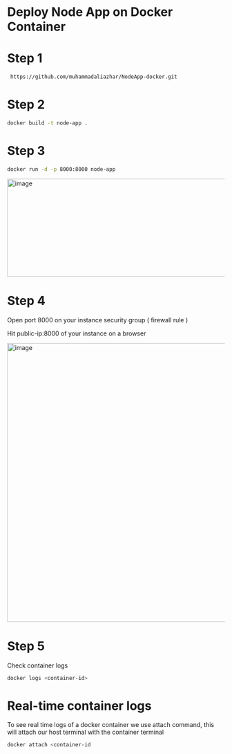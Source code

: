 # Deploy Node App on Docker Container

# Step 1

```bash
 https://github.com/muhammadaliazhar/NodeApp-docker.git
```

# Step 2

```bash
docker build -t node-app .
```

# Step 3

```bash
docker run -d -p 8000:8000 node-app
```


<img width="1507" height="226" alt="image" src="https://github.com/user-attachments/assets/f07ae859-bab2-4c2c-8e6c-465161a75977" />



# Step 4

Open port 8000 on your instance security group ( firewall rule )

Hit public-ip:8000 of your instance on a browser


<img width="1366" height="645" alt="image" src="https://github.com/user-attachments/assets/0cbfd262-c26f-4874-9d4c-3afbd31a9ec5" />


# Step 5

Check container logs
```bash
docker logs <container-id>
```


# Real-time container logs
To see real time logs of a docker container we use attach command, this will attach our host terminal with the container terminal

```bash
docker attach <container-id
```






